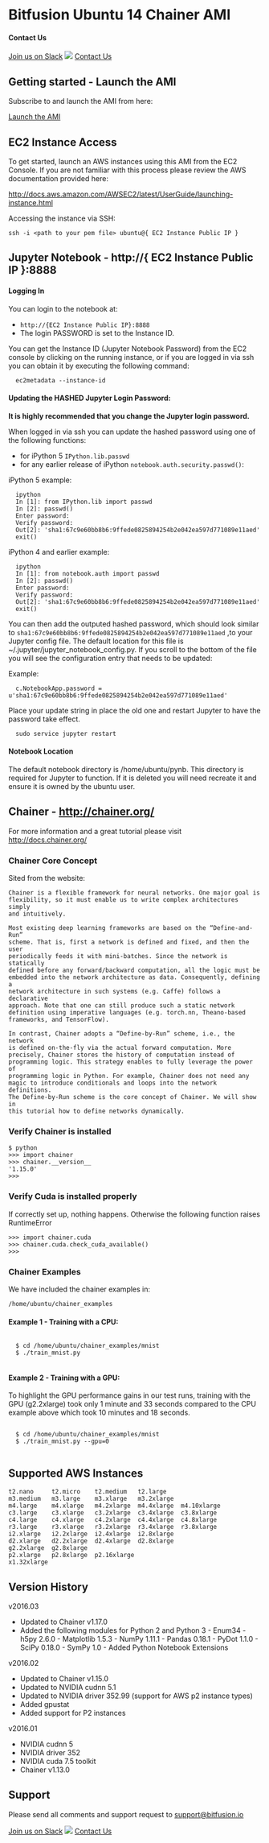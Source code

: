 Bitfusion Ubuntu 14 Chainer AMI
==============================================================================



#### Contact Us

[Join us on Slack](https://slack-bitfusion-aws.herokuapp.com/)  [![](https://slack.global.ssl.fastly.net/272a/img/icons/favicon-16.png)](https://slack-bitfusion-aws.herokuapp.com/)
[Contact Us](http://www.bitfusion.io/support/)                                                                                                                                      





Getting started - Launch the AMI
-------------------------------------------------------------------------------

Subscribe to and launch the AMI from here:

[Launch the AMI](https://aws.amazon.com/marketplace/pp/B01KKDQD84)


EC2 Instance Access
-------------------------------------------------------------------------------

To get started, launch an AWS instances using this AMI from the EC2
Console. If you are not familiar with this process please review the AWS
documentation provided here:

http://docs.aws.amazon.com/AWSEC2/latest/UserGuide/launching-instance.html

Accessing the instance via SSH:

```
ssh -i <path to your pem file> ubuntu@{ EC2 Instance Public IP }
```

Jupyter Notebook - http://{ EC2 Instance Public IP }:8888
-------------------------------------------------------------------------------

#### Logging In

You can login to the notebook at:

  * `http://{EC2 Instance Public IP}:8888`
  * The login PASSWORD is set to the Instance ID.

You can get the Instance ID (Jupyter Notebook Password) from the EC2 console by
clicking on the running instance, or if you are logged in via ssh you can obtain
it by executing the following command:

```
  ec2metadata --instance-id
```


#### Updating the HASHED Jupyter Login Password:

**It is highly recommended that you change the Jupyter login password.**

When logged in via ssh you can update the hashed password using one of the following functions:

 * for iPython 5 ```IPython.lib.passwd```
 * for any earlier release of iPython ```notebook.auth.security.passwd()```:

iPython 5 example:
```
  ipython
  In [1]: from IPython.lib import passwd
  In [2]: passwd()
  Enter password:
  Verify password:
  Out[2]: 'sha1:67c9e60bb8b6:9ffede0825894254b2e042ea597d771089e11aed'
  exit()
```

iPython 4 and earlier example:
```
  ipython
  In [1]: from notebook.auth import passwd
  In [2]: passwd()
  Enter password:
  Verify password:
  Out[2]: 'sha1:67c9e60bb8b6:9ffede0825894254b2e042ea597d771089e11aed'
  exit()
```

You can then add the outputed hashed password, which should look similar to ```sha1:67c9e60bb8b6:9ffede0825894254b2e042ea597d771089e11aed```
,to your Jupyter config file. The default location for this file is ~/.jupyter/jupyter_notebook_config.py. If you scroll
to the bottom of the file you will see the configuration entry that needs to be updated:

Example:

```
  c.NotebookApp.password = u'sha1:67c9e60bb8b6:9ffede0825894254b2e042ea597d771089e11aed'
```

Place your update string in place the old one and restart Jupyter to have the password take effect.

```
  sudo service jupyter restart
```


#### Notebook Location

The default notebook directory is /home/ubuntu/pynb.  This directory is
required for Jupyter to function.  If it is deleted you will need
recreate it and ensure it is owned by the ubuntu user.

Chainer - http://chainer.org/
------------------------------------------------------------------------

For more information and a great tutorial please visit http://docs.chainer.org/


### Chainer Core Concept

Sited from the website:

```
Chainer is a flexible framework for neural networks. One major goal is
flexibility, so it must enable us to write complex architectures simply
and intuitively.

Most existing deep learning frameworks are based on the “Define-and-Run”
scheme. That is, first a network is defined and fixed, and then the user
periodically feeds it with mini-batches. Since the network is statically
defined before any forward/backward computation, all the logic must be
embedded into the network architecture as data. Consequently, defining a
network architecture in such systems (e.g. Caffe) follows a declarative
approach. Note that one can still produce such a static network
definition using imperative languages (e.g. torch.nn, Theano-based
frameworks, and TensorFlow).

In contrast, Chainer adopts a “Define-by-Run” scheme, i.e., the network
is defined on-the-fly via the actual forward computation. More
precisely, Chainer stores the history of computation instead of
programming logic. This strategy enables to fully leverage the power of
programming logic in Python. For example, Chainer does not need any
magic to introduce conditionals and loops into the network definitions.
The Define-by-Run scheme is the core concept of Chainer. We will show in
this tutorial how to define networks dynamically.
```

### Verify Chainer is installed
```
$ python
>>> import chainer
>>> chainer.__version__
'1.15.0'
>>>
```
 
 
### Verify Cuda is installed properly 

If correctly set up, nothing happens. Otherwise the following function raises RuntimeError
```
>>> import chainer.cuda
>>> chainer.cuda.check_cuda_available() 
>>>
```

### Chainer Examples

We have included the chainer examples in:
``` 
/home/ubuntu/chainer_examples
```


#### Example 1 - Training with a CPU:

```
  
  $ cd /home/ubuntu/chainer_examples/mnist
  $ ./train_mnist.py
  
```


#### Example 2 - Training with a GPU:

To highlight the GPU performance gains in our test runs, training with the GPU (g2.2xlarge)
took only 1 minute and 33 seconds compared to the CPU example above which took
10 minutes and 18 seconds.


```
  
  $ cd /home/ubuntu/chainer_examples/mnist  
  $ ./train_mnist.py --gpu=0
  
```

Supported AWS Instances
-------------------------------------------------------------------------------
```
t2.nano     t2.micro    t2.medium   t2.large
m3.medium	m3.large	m3.xlarge	m3.2xlarge
m4.large	m4.xlarge	m4.2xlarge	m4.4xlarge	m4.10xlarge
c3.large	c3.xlarge	c3.2xlarge	c3.4xlarge	c3.8xlarge
c4.large	c4.xlarge	c4.2xlarge	c4.4xlarge	c4.8xlarge
r3.large	r3.xlarge	r3.2xlarge	r3.4xlarge	r3.8xlarge
i2.xlarge	i2.2xlarge	i2.4xlarge	i2.8xlarge
d2.xlarge	d2.2xlarge	d2.4xlarge	d2.8xlarge
g2.2xlarge	g2.8xlarge
p2.xlarge   p2.8xlarge  p2.16xlarge
x1.32xlarge
```

Version History
-------------------------------------------------------------------------------


v2016.03

 * Updated to Chainer v1.17.0
 * Added the following modules for Python 2 and Python 3 - Enum34 - h5py 2.6.0 - Matplotlib 1.5.3 - NumPy 1.11.1 - Pandas 0.18.1 - PyDot 1.1.0 - SciPy 0.18.0 - SymPy 1.0 - Added Python Notebook Extensions


v2016.02

 * Updated to Chainer v1.15.0
 * Updated to NVIDIA cudnn 5.1
 * Updated to NVIDIA driver 352.99 (support for AWS p2 instance types)
 * Added gpustat
 * Added support for P2 instances


v2016.01

 * NVIDIA cudnn 5
 * NVIDIA driver 352
 * NVIDIA cuda 7.5 toolkit
 * Chainer v1.13.0




Support
-------------------------------------------------------------------------------

Please send all comments and support request to support@bitfusion.io

[Join us on Slack](https://slack-bitfusion-aws.herokuapp.com/)  [![](https://slack.global.ssl.fastly.net/272a/img/icons/favicon-16.png)](https://slack-bitfusion-aws.herokuapp.com/)
[Contact Us](http://www.bitfusion.io/support/)           

